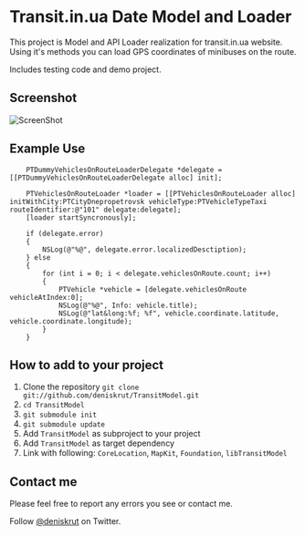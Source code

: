 # Transit.in.ua Date Model and Loader

This project is Model and API Loader realization for transit.in.ua website. Using it's methods you can load GPS coordinates of minibuses on the route.

Includes testing code and demo project.

## Screenshot

![ScreenShot](https://raw.github.com/deniskrut/TransitModel/master/screenshot.png)

## Example Use

```objc
	PTDummyVehiclesOnRouteLoaderDelegate *delegate = [[PTDummyVehiclesOnRouteLoaderDelegate alloc] init];

	PTVehiclesOnRouteLoader *loader = [[PTVehiclesOnRouteLoader alloc] initWithCity:PTCityDnepropetrovsk vehicleType:PTVehicleTypeTaxi routeIdentifier:@"101" delegate:delegate];
	[loader startSyncronously];
	
	if (delegate.error)
	{
		NSLog(@"%@", delegate.error.localizedDesctiption);
	} else
	{
		for (int i = 0; i < delegate.vehiclesOnRoute.count; i++)
		{
			PTVehicle *vehicle = [delegate.vehiclesOnRoute vehicleAtIndex:0];
			NSLog(@"%@", Info: vehicle.title);
			NSLog(@"lat&long:%f; %f", vehicle.coordinate.latitude, vehicle.coordinate.longitude);
		}
	}
```

## How to add to your project

1. Clone the repository `git clone git://github.com/deniskrut/TransitModel.git`
2. `cd TransitModel`
3. `git submodule init`
4. `git submodule update`
5. Add `TransitModel` as subproject to your project
6. Add `TransitModel` as target dependency
7. Link with following: `CoreLocation`, `MapKit`, `Foundation`, `libTransitModel`

## Contact me

Please feel free to report any errors you see or contact me.

Follow [@deniskrut](http://twitter.com/deniskrut) on Twitter.
